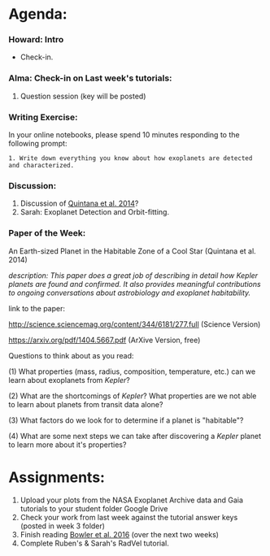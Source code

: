 # Agenda:

### Howard: Intro
- Check-in. 

### Alma: Check-in on Last week's tutorials:
1. Question session (key will be posted)

### Writing Exercise: 
In your online notebooks, please spend 10 minutes responding to the following prompt:

    1. Write down everything you know about how exoplanets are detected and characterized.
    
### Discussion:
1. Discussion of [Quintana et al. 2014](https://arxiv.org/pdf/1404.5667.pdf)?
2. Sarah: Exoplanet Detection and Orbit-fitting.

### Paper of the Week:
An Earth-sized Planet in the Habitable Zone of a Cool Star (Quintana et al. 2014)

*description: This paper does a great job of describing in detail how Kepler planets are found and confirmed. It also provides meaningful contributions to ongoing conversations about astrobiology and exoplanet habitability.*  
 
link to the paper:

 http://science.sciencemag.org/content/344/6181/277.full (Science Version)
 
 https://arxiv.org/pdf/1404.5667.pdf (ArXive Version, free)
 
 Questions to think about as you read:
 
 (1) What properties (mass, radius, composition, temperature, etc.) can we learn about exoplanets from *Kepler*?
 
 (2) What are the shortcomings of *Kepler*? What properties are we not able to learn about planets from transit data alone?
 
 (3) What factors do we look for to determine if a planet is "habitable"?
 
 (4) What are some next steps we can take after discovering a *Kepler* planet to learn more about it's properties?


# Assignments:

1. Upload your plots from the NASA Exoplanet Archive data and Gaia tutorials to your student folder Google Drive
2. Check your work from last week against the tutorial answer keys (posted in week 3 folder)
3. Finish reading [Bowler et al. 2016](https://arxiv.org/pdf/1605.02731.pdf) (over the next two weeks)
4. Complete Ruben's & Sarah's RadVel tutorial.
